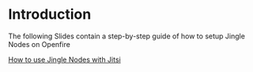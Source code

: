 # Introduction #

The following Slides contain a step-by-step guide of how to setup Jingle Nodes on Openfire

[How to use Jingle Nodes with Jitsi](https://docs.google.com/present/view?id=dnvrgw7_475ksm5gbfc)